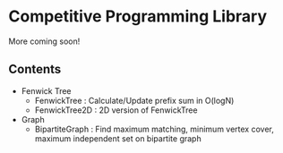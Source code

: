 # Competitive Programming Library

More coming soon!

## Contents
- Fenwick Tree
    - FenwickTree : Calculate/Update prefix sum in O(logN)
    - FenwickTree2D : 2D version of FenwickTree
- Graph
    - BipartiteGraph : Find maximum matching, minimum vertex cover, maximum independent set on bipartite graph
